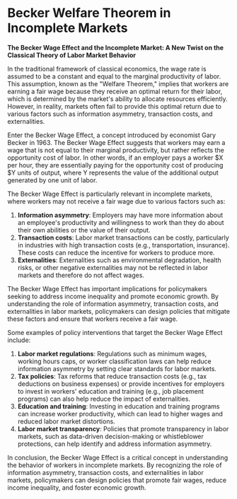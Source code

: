 # Becker Welfare Theorem in Incomplete Markets

**The Becker Wage Effect and the Incomplete Market: A New Twist on the Classical Theory of Labor Market Behavior**

In the traditional framework of classical economics, the wage rate is assumed to be a constant and equal to the marginal productivity of labor. This assumption, known as the "Welfare Theorem," implies that workers are earning a fair wage because they receive an optimal return for their labor, which is determined by the market's ability to allocate resources efficiently. However, in reality, markets often fail to provide this optimal return due to various factors such as information asymmetry, transaction costs, and externalities.

Enter the Becker Wage Effect, a concept introduced by economist Gary Becker in 1963. The Becker Wage Effect suggests that workers may earn a wage that is not equal to their marginal productivity, but rather reflects the opportunity cost of labor. In other words, if an employer pays a worker $X per hour, they are essentially paying for the opportunity cost of producing $Y units of output, where Y represents the value of the additional output generated by one unit of labor.

The Becker Wage Effect is particularly relevant in incomplete markets, where workers may not receive a fair wage due to various factors such as:

1. **Information asymmetry**: Employers may have more information about an employee's productivity and willingness to work than they do about their own abilities or the value of their output.
2. **Transaction costs**: Labor market transactions can be costly, particularly in industries with high transaction costs (e.g., transportation, insurance). These costs can reduce the incentive for workers to produce more.
3. **Externalities**: Externalities such as environmental degradation, health risks, or other negative externalities may not be reflected in labor markets and therefore do not affect wages.

The Becker Wage Effect has important implications for policymakers seeking to address income inequality and promote economic growth. By understanding the role of information asymmetry, transaction costs, and externalities in labor markets, policymakers can design policies that mitigate these factors and ensure that workers receive a fair wage.

Some examples of policy interventions that target the Becker Wage Effect include:

1. **Labor market regulations**: Regulations such as minimum wages, working hours caps, or worker classification laws can help reduce information asymmetry by setting clear standards for labor markets.
2. **Tax policies**: Tax reforms that reduce transaction costs (e.g., tax deductions on business expenses) or provide incentives for employers to invest in workers' education and training (e.g., job placement programs) can also help reduce the impact of externalities.
3. **Education and training**: Investing in education and training programs can increase worker productivity, which can lead to higher wages and reduced labor market distortions.
4. **Labor market transparency**: Policies that promote transparency in labor markets, such as data-driven decision-making or whistleblower protections, can help identify and address information asymmetry.

In conclusion, the Becker Wage Effect is a critical concept in understanding the behavior of workers in incomplete markets. By recognizing the role of information asymmetry, transaction costs, and externalities in labor markets, policymakers can design policies that promote fair wages, reduce income inequality, and foster economic growth.
